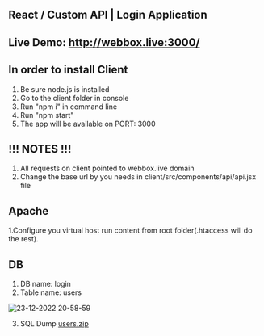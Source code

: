 React / Custom API | Login Application
-------------------

Live Demo:
http://webbox.live:3000/
--------------------------

In order to install Client
--------------------------------------
1. Be sure node.js is installed
2. Go to the client folder in console
3. Run "npm i" in command line
4. Run "npm start"
5. The app will be available on PORT: 3000

!!! NOTES !!!
--------------------------------------
1. All requests on client pointed to webbox.live domain
2. Change the base url by you needs in client/src/components/api/api.jsx file

Apache
--------------------------------------
1.Configure you virtual host run content from root folder(.htaccess will do the rest).

DB
--------------------------------------
1. DB name: login
2. Table name: users

![23-12-2022 20-58-59](https://user-images.githubusercontent.com/3818335/209394785-b93323a1-2d25-4556-8a5f-2af2a327b9b4.png)

3. SQL Dump
[users.zip](https://github.com/sozidatel79/login-page/files/10298674/users.zip)
